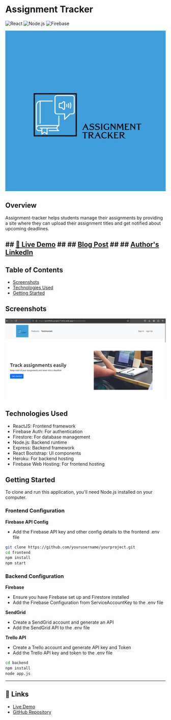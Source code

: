 # Assignment Tracker
![React](https://img.shields.io/badge/react-v18-blue)
![Node.js](https://img.shields.io/badge/node.js-v20-green)
![Firebase](https://img.shields.io/badge/firebase-v9-orange)


[![assignment-tracker](https://github.com/teresiawairimu/Assignment_Tracker/blob/main/assignment-tracker/frontend/src/assets/logo.png)](https://portfolio-project-7c952.web.app/)


## Overview

Assignment-tracker helps students manage their assignments by providing a site where they can upload their assignment titles and get notified about upcoming deadlines.


## ## [🚀 Live Demo](https://portfolio-project-7c952.web.app/)  ## ## [Blog Post](https://medium.com/@nduatiteresia82/part-one-of-the-10-000-hours-rule-in-full-stack-web-development-865028b97852/)  ## ## [Author's LinkedIn](https://www.linkedin.com/in/teresia-nduati-642ba)






## Table of Contents
- [Screenshots](#screenshots)
- [Technologies Used](#technologies-used)
- [Getting Started](#getting-started)
 

## Screenshots
![Homepage](https://github.com/teresiawairimu/Assignment_Tracker/blob/main/assignment-tracker/frontend/src/assets/images/homepage.png)



## Technologies Used

- ReactJS: Frontend framework
- Firebase Auth: For authentication
- Firestore: For database management
- Node.js: Backend runtime
- Express: Backend framework
- React Bootstrap: UI components
- Heroku: For backend hosting
- Firebase Web Hosting: For frontend hosting

  
## Getting Started
  
To clone and run this application, you'll need Node.js installed on your computer.

### Frontend Configuration

**Firebase API Config**
- Add the Firebase API key and other config details to the frontend .env file

```bash
git clone https://github.com/yourusername/yourproject.git
cd frontend
npm install
npm start 
```

### Backend Configuration

**Firebase**
- Ensure you have Firebase set up and Firestore installed
- Add the Firebase Configuration from ServiceAccountKey to the .env file

**SendGrid**
- Create a SendGrid account and generate an API
- Add the SendGrid API to the .env file

**Trello API**
- Create a Trello account and generate API key and Token
- Add the Trello API key and token to the .env file

  
```bash
cd backend
npm install
node app.js
```



---
## 🔗 Links
- [Live Demo](https://portfolio-project-7c952.web.app/)
- [GitHub Repository](https://github.com/teresiawairimu/Assignment_Tracker/tree/main)













